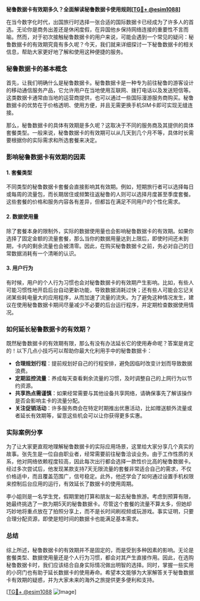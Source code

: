 **秘鲁数据卡有效期多久？全面解读秘鲁数据卡使用规则[[TG💪+ @esim1088](https://t.me/s/esim1088)]**

在当今数字化时代，出国旅行时选择一张合适的国际数据卡已经成为了许多人的首选。无论你是商务出差还是休闲度假，在异国他乡保持网络连接的重要性不言而喻。然而，对于初次接触秘鲁数据卡的用户来说，可能会遇到一个常见的疑问：秘鲁数据卡的有效期究竟有多久呢？今天，我们就来详细探讨一下秘鲁数据卡的相关信息，帮助大家更好地了解和使用这种便捷的服务。

### 秘鲁数据卡的基本概念

首先，让我们明确什么是秘鲁数据卡。秘鲁数据卡是一种专为前往秘鲁的游客设计的移动通信服务产品，它允许用户在当地使用互联网、拨打电话以及发送短信等。这类数据卡通常由当地的运营商提供，也可以通过一些国际漫游服务商购买。秘鲁数据卡的优势在于价格透明、使用方便，并且无需更换手机SIM卡即可实现无缝连接。

那么，秘鲁数据卡的具体有效期是多久呢？这取决于不同的服务商及其提供的具体套餐类型。一般来说，秘鲁数据卡的有效期可以从几天到几个月不等，具体时长需要根据你的实际需求和所选套餐来决定。

### 影响秘鲁数据卡有效期的因素

#### 1. 套餐类型
不同类型的秘鲁数据卡套餐会直接影响其有效期。例如，短期旅行者可以选择每日或每周的流量包，而长期居住或频繁往返秘鲁的人则可以选择月度甚至季度套餐。这些套餐的价格和服务内容各有差异，但都旨在满足不同用户的个性化需求。

#### 2. 数据使用量
除了套餐本身的限制外，实际的数据使用量也会影响秘鲁数据卡的有效期。如果你选择了固定金额的流量套餐，那么当你的数据用量达到上限后，即使时间还未到期，卡内的剩余流量也会被清零。因此，在购买秘鲁数据卡之前，务必对自己的日常数据消耗有一个清晰的认识。

#### 3. 用户行为
有时候，用户的个人行为习惯也会对秘鲁数据卡的有效期产生影响。比如，有些人可能习惯性地开启后台自动更新功能，导致数据消耗过快；还有些人可能会忘记关闭某些耗电量大的应用程序，从而加速了流量的流失。为了避免这种情况发生，建议在使用秘鲁数据卡期间尽量减少不必要的后台运行程序，并定期检查数据使用情况。

### 如何延长秘鲁数据卡的有效期？

既然秘鲁数据卡的有效期有限，那么有没有办法延长它的使用寿命呢？答案是肯定的！以下几点小技巧可以帮助你最大化利用手中的秘鲁数据卡：

- **合理规划行程**：提前规划好自己的行程安排，避免因临时改变计划而导致数据浪费。
- **定期监控流量**：养成每天查看剩余流量的习惯，及时调整自己的上网行为以节约资源。
- **共享热点需谨慎**：如果经常需要与其他设备共享网络，请确保事先了解该操作是否会影响主卡的流量分配。
- **关注促销活动**：许多服务商会在特定时期推出优惠活动，比如赠送额外流量或者延长有效期等，留意这些机会可以让你获得更多实惠。

### 实际案例分享

为了让大家更直观地理解秘鲁数据卡的实际应用场景，这里给大家分享几个真实的故事。张先生是一位自由职业者，经常需要前往秘鲁洽谈业务。由于工作性质的关系，他对网络依赖程度较高，因此每次出行都会选择一款性价比高的秘鲁数据卡。经过多次尝试后，他发现某款支持7天无限流量的套餐非常适合自己的需求，不仅价格适中，而且覆盖范围广，信号稳定。此外，他还学会了如何通过设置手机权限来控制后台应用的运行，有效延长了数据卡的使用周期。

李小姐则是一名学生党，假期里她打算和朋友一起去秘鲁旅游。考虑到预算有限，她最终挑选了一款为期5天的秘鲁数据卡。尽管这个套餐的流量不算太多，但她却巧妙地将重点放在了拍照分享上，而不是长时间刷视频或玩游戏。事实证明，只要合理分配资源，即使是短时间的数据卡也能满足基本需求。

### 总结

综上所述，秘鲁数据卡的有效期并不是固定的，而是受到多种因素的影响。无论是套餐类型、数据使用量还是个人行为习惯，都会对其产生直接作用。因此，在选购秘鲁数据卡时，我们应该结合自身实际情况做出明智的选择。同时，掌握一些实用的小窍门也有助于延长数据卡的使用寿命。希望本文能够为大家解答关于秘鲁数据卡有效期的疑惑，并为大家未来的海外之旅提供更多便利和支持。

[[TG💪+ @esim1088](https://t.me/s/esim1088) ![Image](https://i.postimg.cc/4NQfJmqS/Snipaste-2025-05-13-00-14-12.png)]